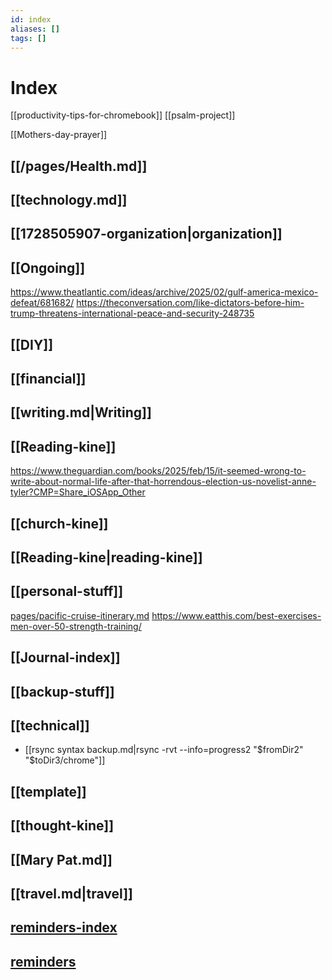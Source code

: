 ```yaml
---
id: index
aliases: []
tags: []
---
```


# Index

[[productivity-tips-for-chromebook]]
[[psalm-project]]

[[Mothers-day-prayer]]
## [[/pages/Health.md]]

## [[technology.md]]
## [[1728505907-organization|organization]]
## [[Ongoing]]
https://www.theatlantic.com/ideas/archive/2025/02/gulf-america-mexico-defeat/681682/
https://theconversation.com/like-dictators-before-him-trump-threatens-international-peace-and-security-248735
## [[DIY]]
## [[financial]]
## [[writing.md|Writing]]
## [[Reading-kine]]
https://www.theguardian.com/books/2025/feb/15/it-seemed-wrong-to-write-about-normal-life-after-that-horrendous-election-us-novelist-anne-tyler?CMP=Share_iOSApp_Other
## [[church-kine]]
## [[Reading-kine|reading-kine]]
## [[personal-stuff]]
[pages/pacific-cruise-itinerary.md](pacific-cruise-itinerary-with-graphic.md)
https://www.eatthis.com/best-exercises-men-over-50-strength-training/
## [[Journal-index]]
## [[backup-stuff]]
## [[technical]]

- [[rsync syntax backup.md|rsync -rvt --info=progress2  "$fromDir2"  "$toDir3/chrome"]] 

## [[template]]
## [[thought-kine]]
## [[Mary Pat.md]]
## [[travel.md|travel]] 
## [reminders-index](reminders-index.md)
## [reminders](reminders.md)
